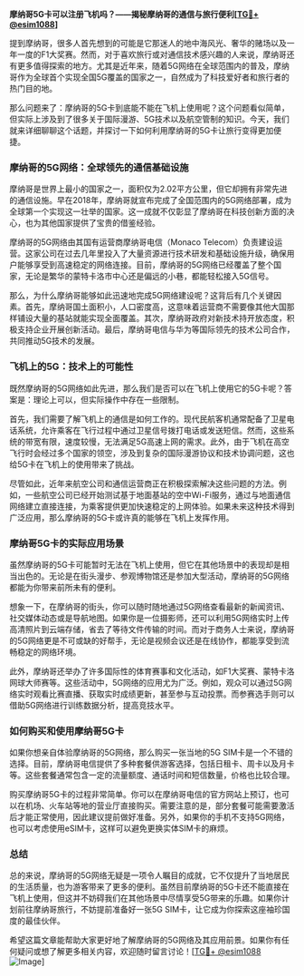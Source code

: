 **摩纳哥5G卡可以注册飞机吗？——揭秘摩纳哥的通信与旅行便利[[TG💪+ @esim1088](https://t.me/s/esim1088)]**

提到摩纳哥，很多人首先想到的可能是它那迷人的地中海风光、奢华的赌场以及一年一度的F1大奖赛。然而，对于喜欢旅行或对通信技术感兴趣的人来说，摩纳哥还有更多值得探索的地方。尤其是近年来，随着5G网络在全球范围内的普及，摩纳哥作为全球首个实现全国5G覆盖的国家之一，自然成为了科技爱好者和旅行者的热门目的地。

那么问题来了：摩纳哥的5G卡到底能不能在飞机上使用呢？这个问题看似简单，但实际上涉及到了很多关于国际漫游、5G技术以及航空管制的知识。今天，我们就来详细聊聊这个话题，并探讨一下如何利用摩纳哥的5G卡让旅行变得更加便捷。

### 摩纳哥的5G网络：全球领先的通信基础设施

摩纳哥是世界上最小的国家之一，面积仅为2.02平方公里，但它却拥有非常先进的通信设施。早在2018年，摩纳哥就宣布完成了全国范围内的5G网络部署，成为全球第一个实现这一壮举的国家。这一成就不仅彰显了摩纳哥在科技创新方面的决心，也为其他国家提供了宝贵的借鉴经验。

摩纳哥的5G网络由其国有运营商摩纳哥电信（Monaco Telecom）负责建设运营。这家公司在过去几年里投入了大量资源进行技术研发和基础设施升级，确保用户能够享受到高速稳定的网络连接。目前，摩纳哥的5G网络已经覆盖了整个国家，无论是繁华的蒙特卡洛市中心还是偏远的小巷，都能轻松接入5G信号。

那么，为什么摩纳哥能够如此迅速地完成5G网络建设呢？这背后有几个关键因素。首先，摩纳哥国土面积小，人口密度高，这意味着运营商不需要像其他大国那样铺设大量的基站就能实现全面覆盖。其次，摩纳哥政府对新技术持开放态度，积极支持企业开展创新活动。最后，摩纳哥电信与华为等国际领先的技术公司合作，共同推动5G技术的发展。

### 飞机上的5G：技术上的可能性

既然摩纳哥的5G网络如此先进，那么我们是否可以在飞机上使用它的5G卡呢？答案是：理论上可以，但实际操作中存在一些限制。

首先，我们需要了解飞机上的通信是如何工作的。现代民航客机通常配备了卫星电话系统，允许乘客在飞行过程中通过卫星信号拨打电话或发送短信。然而，这些系统的带宽有限，速度较慢，无法满足5G高速上网的需求。此外，由于飞机在高空飞行时会经过多个国家的领空，涉及到复杂的国际漫游协议和技术协调问题，这也给5G卡在飞机上的使用带来了挑战。

尽管如此，近年来航空公司和通信运营商正在积极探索解决这些问题的方法。例如，一些航空公司已经开始测试基于地面基站的空中Wi-Fi服务，通过与地面通信网络建立直接连接，为乘客提供更加快速稳定的上网体验。如果未来这种技术得到广泛应用，那么摩纳哥的5G卡或许真的能够在飞机上发挥作用。

### 摩纳哥5G卡的实际应用场景

虽然摩纳哥的5G卡可能暂时无法在飞机上使用，但它在其他场景中的表现却是相当出色的。无论是在街头漫步、参观博物馆还是参加大型活动，摩纳哥的5G网络都能为你带来前所未有的便利。

想象一下，在摩纳哥的街头，你可以随时随地通过5G网络查看最新的新闻资讯、社交媒体动态或是导航地图。如果你是一位摄影师，还可以利用5G网络实时上传高清照片到云端存储，省去了等待文件传输的时间。而对于商务人士来说，摩纳哥的5G网络更是不可或缺的好帮手，无论是视频会议还是在线协作，都能享受到流畅稳定的网络环境。

此外，摩纳哥还举办了许多国际性的体育赛事和文化活动，如F1大奖赛、蒙特卡洛网球大师赛等。这些活动中，5G网络的应用尤为广泛。例如，观众可以通过5G网络实时观看比赛直播、获取实时成绩更新，甚至参与互动投票。而参赛选手则可以借助5G网络进行训练数据分析，提高竞技水平。

### 如何购买和使用摩纳哥5G卡

如果你想亲自体验摩纳哥的5G网络，那么购买一张当地的5G SIM卡是一个不错的选择。目前，摩纳哥电信提供了多种套餐供游客选择，包括日租卡、周卡以及月卡等。这些套餐通常包含一定的流量额度、通话时间和短信数量，价格也比较合理。

购买摩纳哥5G卡的过程非常简单。你可以在摩纳哥电信的官方网站上预订，也可以在机场、火车站等地的营业厅直接购买。需要注意的是，部分套餐可能需要激活后才能正常使用，因此建议提前做好准备。另外，如果你的手机不支持5G网络，也可以考虑使用eSIM卡，这样可以避免更换实体SIM卡的麻烦。

### 总结

总的来说，摩纳哥的5G网络无疑是一项令人瞩目的成就，它不仅提升了当地居民的生活质量，也为游客带来了更多的便利。虽然目前摩纳哥的5G卡还不能直接在飞机上使用，但这并不妨碍我们在其他场景中尽情享受5G带来的乐趣。如果你计划前往摩纳哥旅行，不妨提前准备好一张5G SIM卡，让它成为你探索这座袖珍国度的最佳伙伴。

希望这篇文章能帮助大家更好地了解摩纳哥的5G网络及其应用前景。如果你有任何疑问或想了解更多相关内容，欢迎随时留言讨论！[[TG💪+ @esim1088](https://t.me/s/esim1088) ![Image](https://i.postimg.cc/4NQfJmqS/Snipaste-2025-05-13-00-14-12.png)]